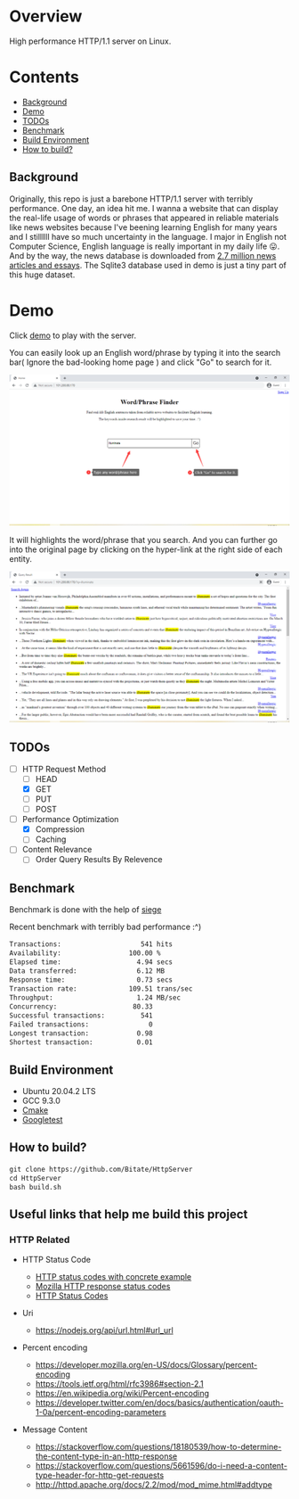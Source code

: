 # Overview

High performance HTTP/1.1 server on Linux. 

# Contents
  * [Background](#background)
  * [Demo](#demo)
  * [TODOs](#todos)
  * [Benchmark](#benchmark)
  * [Build Environment](#build-environment)
  * [How to build?](#how-to-build)

## Background
Originally, this repo is just a barebone HTTP/1.1 server with terribly performance. One day, an idea hit me. I wanna a website that can display the real-life usage of words or phrases that appeared in reliable materials like news websites because I've beening learning English for many years and I stillllll have so much uncertainty in the language. I major in English not Computer Science, English language is really important in my daily life :stuck_out_tongue:. And by the way, the news database is downloaded from [2.7 million news articles and essays](https://components.one/datasets/all-the-news-2-news-articles-dataset/). The Sqlite3 database used in demo is just a tiny part of this huge dataset.

# Demo

Click [demo](http://101.200.88.170/) to play with the server.

You can easily look up an English word/phrase by typing it into the search bar( Ignore the bad-looking home page ) and click "Go" to search for it.

![home-page](docs/screenshots/home_page.png)

It will highlights the word/phrase that you search. And you can further go into the original page by clicking on the hyper-link at the right side of each entity.

![query-result](docs/screenshots/query_result.png)

## TODOs
- [ ] HTTP Request Method
  - [ ] HEAD
  - [x] GET
  - [ ] PUT
  - [ ] POST
- [ ] Performance Optimization
  - [x] Compression
  - [ ] Caching
- [ ] Content Relevance
  - [ ] Order Query Results By Relevence

## Benchmark
Benchmark is done with the help of [siege](https://www.joedog.org/siege-manual/)

Recent benchmark with terribly bad performance :^)
```text
Transactions:                    541 hits
Availability:                 100.00 %
Elapsed time:                   4.94 secs
Data transferred:               6.12 MB
Response time:                  0.73 secs
Transaction rate:             109.51 trans/sec
Throughput:                     1.24 MB/sec
Concurrency:                   80.33
Successful transactions:         541
Failed transactions:               0
Longest transaction:            0.98
Shortest transaction:           0.01
```

## Build Environment
* Ubuntu 20.04.2 LTS
* GCC 9.3.0
* [Cmake](https://cmake.org/)
* [Googletest](https://github.com/google/googletest)

## How to build? 
```shell
git clone https://github.com/Bitate/HttpServer
cd HttpServer
bash build.sh
```

## Useful links that help me build this project

### HTTP Related

* HTTP Status Code
  * [HTTP status codes with concrete example](https://evertpot.com/http/)
  * [Mozilla HTTP response status codes](https://developer.mozilla.org/en-US/docs/Web/HTTP/Status#client_error_responses)
  * [HTTP Status Codes](https://httpstatuses.com/)



* Uri
  * https://nodejs.org/api/url.html#url_url



* Percent encoding
  * https://developer.mozilla.org/en-US/docs/Glossary/percent-encoding
  * https://tools.ietf.org/html/rfc3986#section-2.1
  * https://en.wikipedia.org/wiki/Percent-encoding
  * https://developer.twitter.com/en/docs/basics/authentication/oauth-1-0a/percent-encoding-parameters



* Message Content
  * https://stackoverflow.com/questions/18180539/how-to-determine-the-content-type-in-an-http-response
  * https://stackoverflow.com/questions/5661596/do-i-need-a-content-type-header-for-http-get-requests
  * http://httpd.apache.org/docs/2.2/mod/mod_mime.html#addtype
